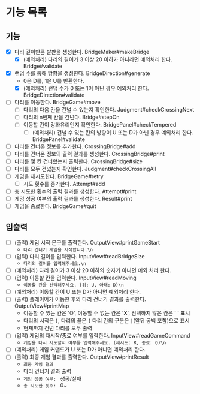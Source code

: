 # 기능 목록
## 기능
- [x] 다리 길이만큼 발판을 생성한다. BridgeMaker#makeBridge
  - [x] (예외처리) 다리의 길이가 3 이상 20 이하가 아니라면 예외처리 한다. Bridge#validate
- [x] 랜덤 수를 통해 방향을 생성한다. BridgeDirection#generate
  - 0은 D를, 1은 U를 반환한다.
  - [x] (예외처리) 랜덤 수가 0 또는 1이 아닌 경우 예외처리 한다. BridgeDirection#validate
- [ ] 다리를 이동한다. BridgeGame#move
  - [ ] 다리의 다음 칸을 건널 수 있는지 확인한다. Judgment#checkCrossingNext
  - [ ] 다리의 n번째 칸을 건넌다. Bridge#stepOn
  - [ ] 이동할 칸이 강화유리인지 확인한다. BridgePanel#checkTempered
    - [ ] (예외처리) 건널 수 있는 칸의 방향이 U 또는 D가 아닌 경우 예외처리 한다. BridgePanel#validate
- [ ] 다리를 건너온 정보를 추가한다. CrossingBridge#add
- [ ] 다리를 건너온 정보의 출력 결과를 생성한다. CrossingBridge#print
- [ ] 다리를 몇 칸 건너왔는지 출력한다. CrossingBridge#size
- [ ] 다리를 모두 건넜는지 확인한다. Judgment#checkCrossingAll
- [ ] 게임을 재시도한다. BridgeGame#retry
  - [ ] 시도 횟수를 증가한다. Attempt#add
- [ ] 총 시도한 횟수의 출력 결과를 생성한다. Attempt#print
- [ ] 게임 성공 여부의 출력 결과를 생성한다. Result#print
- [ ] 게임을 종료한다. BridgeGame#quit
## 입출력
- [ ] (출력) 게임 시작 문구를 출력한다. OutputView#printGameStart
  - `다리 건너기 게임을 시작합니다.\n`
- [ ] (입력) 다리 길이를 입력한다. InputView#readBridgeSize
  - `다리의 길이를 입력해주세요.\n`
- [ ] (예외처리) 다리 길이가 3 이상 20 이하의 숫자가 아니면 예외 처리 한다.
- [ ] (입력) 이동할 칸을 입력한다. InputView#readMoving
  - `이동할 칸을 선택해주세요. (위: U, 아래: D)\n`
- [ ] (예외처리) 이동할 칸이 U 또는 D가 아니면 예외처리 한다.
- [ ] (출력) 플레이어가 이동한 후의 다리 건너기 결과를 출력한다. OutputView#printMap
  - 이동할 수 있는 칸은 'O', 이동할 수 없는 칸은 'X', 선택하지 않은 칸은 ' ' 표시
  - 다리의 시작은 `[`, 다리의 끝은 `]` 다리 칸의 구분은 `|`(앞뒤 공백 포함)으로 표시
  - 현재까지 건넌 다리를 모두 출력
- [ ] (입력) 게임의 재시작/종료 여부를 입력한다. InputView#readGameCommand
  - `게임을 다시 시도할지 여부를 입력해주세요. (재시도: R, 종료: Q)\n`
- [ ] (예외처리) 게임 커맨드가 U 또는 D가 아니면 예외처리 한다.
- [ ] (출력) 최종 게임 결과를 출력한다. OutputView#printResult
  - `최종 게임 결과`
  - 다리 건너기 결과 출력
  - `게임 성공 여부: ` 성공/실패
  - `총 시도한 횟수: ` 0~
